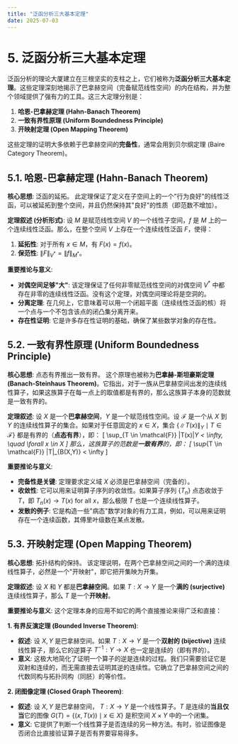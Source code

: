```yaml
---
title: "泛函分析三大基本定理"
date: 2025-07-03
---
```


# 5. 泛函分析三大基本定理

泛函分析的理论大厦建立在三根坚实的支柱之上，它们被称为**泛函分析三大基本定理**。这些定理深刻地揭示了巴拿赫空间（完备赋范线性空间）的内在结构，并为整个领域提供了强有力的工具。这三大定理分别是：

1.  **哈恩-巴拿赫定理 (Hahn-Banach Theorem)**
2.  **一致有界性原理 (Uniform Boundedness Principle)**
3.  **开映射定理 (Open Mapping Theorem)**

这些定理的证明大多依赖于巴拿赫空间的**完备性**，通常会用到贝尔纲定理 (Baire Category Theorem)。

## 5.1. 哈恩-巴拿赫定理 (Hahn-Banach Theorem)

**核心思想**: 泛函的延拓。
此定理保证了定义在子空间上的一个"行为良好"的线性泛函，可以被延拓到整个空间，并且仍然保持其"良好"的性质（即范数不增加）。

**定理叙述 (分析形式)**:
设 $M$ 是赋范线性空间 $V$ 的一个线性子空间，$f$ 是 $M$ 上的一个连续线性泛函。那么，在整个空间 $V$ 上存在一个连续线性泛函 $F$，使得：
1.  **延拓性**: 对于所有 $x \in M$，有 $F(x) = f(x)$。
2.  **保范性**: $\|F\|_{V^*} = \|f\|_{M^*}$。

**重要推论与意义**:
-   **对偶空间足够"大"**: 该定理保证了任何非零赋范线性空间的对偶空间 $V^*$ 中都存在非零的连续线性泛函。没有这个定理，对偶空间理论将是空洞的。
-   **分离定理**: 在几何上，它意味着可以用一个闭超平面（连续线性泛函的核）将一个点与一个不包含该点的闭凸集分离开来。
-   **存在性证明**: 它是许多存在性证明的基础，确保了某些数学对象的存在性。

## 5.2. 一致有界性原理 (Uniform Boundedness Principle)

**核心思想**: 点态有界推出一致有界。
这个原理也被称为**巴拿赫-斯坦豪斯定理 (Banach-Steinhaus Theorem)**。它指出，对于一族从巴拿赫空间出发的连续线性算子，如果这族算子在每一点上的取值都是有界的，那么这族算子本身的范数就是一致有界的。

**定理叙述**:
设 $X$ 是一个**巴拿赫空间**，$Y$ 是一个赋范线性空间。设 $\mathcal{F}$ 是一个从 $X$ 到 $Y$ 的连续线性算子的集合。如果对于任意固定的 $x \in X$，集合 $\{ \|T(x)\|_Y \mid T \in \mathcal{F} \}$ 都是有界的（**点态有界**），即：
\[ \sup_{T \in \mathcal{F}} \|T(x)\|_Y < \infty, \quad \forall x \in X \]
那么，这族算子的范数是**一致有界**的，即：
\[ \sup_{T \in \mathcal{F}} \|T\|_{B(X,Y)} < \infty \]

**重要推论与意义**:
-   **完备性是关键**: 定理要求定义域 $X$ 必须是巴拿赫空间（完备的）。
-   **收敛性**: 它可以用来证明算子序列的收敛性。如果算子序列 $\{T_n\}$ 点态收敛于 $T$，即 $T_n(x) \to T(x)$ for all $x$，那么极限 $T$ 也是一个连续线性算子。
-   **发散的例子**: 它是构造一些"病态"数学对象的有力工具，例如，可以用来证明存在一个连续函数，其傅里叶级数在某点发散。

## 5.3. 开映射定理 (Open Mapping Theorem)

**核心思想**: 拓扑结构的保持。
该定理说明，在两个巴拿赫空间之间的一个满的连续线性算子，必然是一个"开映射"，即它把开集映为开集。

**定理叙述**:
设 $X$ 和 $Y$ 都是**巴拿赫空间**。如果 $T: X \to Y$ 是一个**满的 (surjective)** 连续线性算子，那么 $T$ 是一个**开映射**。

**重要推论与意义**:
这个定理本身的应用不如它的两个直接推论来得广泛和直接：

**1. 有界反演定理 (Bounded Inverse Theorem)**:
-   **叙述**: 设 $X, Y$ 是巴拿赫空间。如果 $T: X \to Y$ 是一个**双射的 (bijective)** 连续线性算子，那么它的逆算子 $T^{-1}: Y \to X$ 也一定是连续的（即有界的）。
-   **意义**: 这极大地简化了证明一个算子的逆是连续的过程。我们只需要验证它是双射和连续的，而无需直接去证明其逆的连续性。它确立了巴拿赫空间之间的代数同构与拓扑同构（同胚）的等价性。

**2. 闭图像定理 (Closed Graph Theorem)**:
-   **叙述**: 设 $X, Y$ 是巴拿赫空间， $T: X \to Y$ 是一个线性算子。$T$ 是连续的**当且仅当**它的图像 $G(T) = \{ (x, T(x)) \mid x \in X \}$ 是积空间 $X \times Y$ 中的一个闭集。
-   **意义**: 它提供了判断一个线性算子是否连续的另一种方法。有时，验证图像是否闭合比直接验证算子是否有界要容易得多。 